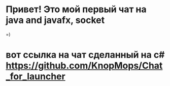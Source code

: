 # Привет! Это мой первый чат на java and javafx, socket
=) 
# вот ссылка на чат сделанный на c# https://github.com/KnopMops/Chat_for_launcher